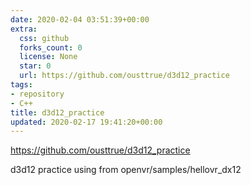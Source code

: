 ```yaml
---
date: 2020-02-04 03:51:39+00:00
extra:
  css: github
  forks_count: 0
  license: None
  star: 0
  url: https://github.com/ousttrue/d3d12_practice
tags:
- repository
- C++
title: d3d12_practice
updated: 2020-02-17 19:41:20+00:00
---
```


<https://github.com/ousttrue/d3d12_practice>

d3d12 practice using from openvr/samples/hellovr_dx12
